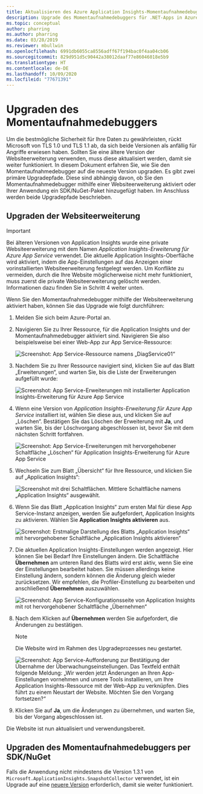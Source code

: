 ```yaml
---
title: Aktualisieren des Azure Application Insights-Momentaufnahmedebuggers
description: Upgrade des Momentaufnahmedebuggers für .NET-Apps in Azure App Services oder über NuGet-Pakete auf die neueste Version
ms.topic: conceptual
author: pharring
ms.author: pharring
ms.date: 03/28/2019
ms.reviewer: mbullwin
ms.openlocfilehash: 6991db6055ca8556adff67f194bac0f4aa04cb06
ms.sourcegitcommit: 829d951d5c90442a38012daaf77e86046018e5b9
ms.translationtype: HT
ms.contentlocale: de-DE
ms.lasthandoff: 10/09/2020
ms.locfileid: "77671391"
---
```

# <a name="upgrading-the-snapshot-debugger"></a>Upgraden des Momentaufnahmedebuggers

Um die bestmögliche Sicherheit für Ihre Daten zu gewährleisten, rückt Microsoft von TLS 1.0 und TLS 1.1 ab, da sich beide Versionen als anfällig für Angriffe erwiesen haben. Sollten Sie eine ältere Version der Websiteerweiterung verwenden, muss diese aktualisiert werden, damit sie weiter funktioniert. In diesem Dokument erfahren Sie, wie Sie den Momentaufnahmedebugger auf die neueste Version upgraden. Es gibt zwei primäre Upgradepfade. Diese sind abhängig davon, ob Sie den Momentaufnahmedebugger mithilfe einer Websiteerweiterung aktiviert oder Ihrer Anwendung ein SDK/NuGet-Paket hinzugefügt haben. Im Anschluss werden beide Upgradepfade beschrieben. 

## <a name="upgrading-the-site-extension"></a>Upgraden der Websiteerweiterung

> [!IMPORTANT]
> Bei älteren Versionen von Application Insights wurde eine private Websiteerweiterung mit dem Namen _Application Insights-Erweiterung für Azure App Service_ verwendet. Die aktuelle Application Insights-Oberfläche wird aktiviert, indem die App-Einstellungen auf das Anzeigen einer vorinstallierten Websiteerweiterung festgelegt werden.
> Um Konflikte zu vermeiden, durch die Ihre Website möglicherweise nicht mehr funktioniert, muss zuerst die private Websiteerweiterung gelöscht werden. Informationen dazu finden Sie in Schritt 4 weiter unten.

Wenn Sie den Momentaufnahmedebugger mithilfe der Websiteerweiterung aktiviert haben, können Sie das Upgrade wie folgt durchführen:

1. Melden Sie sich beim Azure-Portal an.
2. Navigieren Sie zu Ihrer Ressource, für die Application Insights und der Momentaufnahmedebugger aktiviert sind. Navigieren Sie also beispielsweise bei einer Web-App zur App Service-Ressource:

   ![Screenshot: App Service-Ressource namens „DiagService01“](./media/snapshot-debugger-upgrade/app-service-resource.png)

3. Nachdem Sie zu Ihrer Ressource navigiert sind, klicken Sie auf das Blatt „Erweiterungen“, und warten Sie, bis die Liste der Erweiterungen aufgefüllt wurde:

   ![Screenshot: App Service-Erweiterungen mit installierter Application Insights-Erweiterung für Azure App Service](./media/snapshot-debugger-upgrade/application-insights-site-extension-to-be-deleted.png)

4. Wenn eine Version von _Application Insights-Erweiterung für Azure App Service_ installiert ist, wählen Sie diese aus, und klicken Sie auf „Löschen“. Bestätigen Sie das Löschen der Erweiterung mit **Ja**, und warten Sie, bis der Löschvorgang abgeschlossen ist, bevor Sie mit dem nächsten Schritt fortfahren.

   ![Screenshot: App Service-Erweiterungen mit hervorgehobener Schaltfläche „Löschen“ für Application Insights-Erweiterung für Azure App Service](./media/snapshot-debugger-upgrade/application-insights-site-extension-delete.png)

5. Wechseln Sie zum Blatt „Übersicht“ für Ihre Ressource, und klicken Sie auf „Application Insights“:

   ![Screenshot mit drei Schaltflächen. Mittlere Schaltfläche namens „Application Insights“ ausgewählt.](./media/snapshot-debugger-upgrade/application-insights-button.png)

6. Wenn Sie das Blatt „Application Insights“ zum ersten Mal für diese App Service-Instanz anzeigen, werden Sie aufgefordert, Application Insights zu aktivieren. Wählen Sie **Application Insights aktivieren** aus.
 
   ![Screenshot: Erstmalige Darstellung des Blatts „Application Insights“ mit hervorgehobener Schaltfläche „Application Insights aktivieren“](./media/snapshot-debugger-upgrade/turn-on-application-insights.png)

7. Die aktuellen Application Insights-Einstellungen werden angezeigt. Hier können Sie bei Bedarf Ihre Einstellungen ändern. Die Schaltfläche **Übernehmen** am unteren Rand des Blatts wird erst aktiv, wenn Sie eine der Einstellungen bearbeitet haben. Sie müssen allerdings keine Einstellung ändern, sondern können die Änderung gleich wieder zurücksetzen. Wir empfehlen, die Profiler-Einstellung zu bearbeiten und anschließend **Übernehmen** auszuwählen.

   ![Screenshot: App Service-Konfigurationsseite von Application Insights mit rot hervorgehobener Schaltfläche „Übernehmen“](./media/snapshot-debugger-upgrade/view-application-insights-data.png)

8. Nach dem Klicken auf **Übernehmen** werden Sie aufgefordert, die Änderungen zu bestätigen.

    > [!NOTE]
    > Die Website wird im Rahmen des Upgradeprozesses neu gestartet.

   ![Screenshot: App Service-Aufforderung zur Bestätigung der Übernahme der Überwachungseinstellungen. Das Textfeld enthält folgende Meldung: „Wir werden jetzt Änderungen an Ihren App-Einstellungen vornehmen und unsere Tools installieren, um Ihre Application Insights-Ressource mit der Web-App zu verknüpfen. Dies führt zu einem Neustart der Website. Möchten Sie den Vorgang fortsetzen?“](./media/snapshot-debugger-upgrade/apply-monitoring-settings.png)

9. Klicken Sie auf **Ja**, um die Änderungen zu übernehmen, und warten Sie, bis der Vorgang abgeschlossen ist.

Die Website ist nun aktualisiert und verwendungsbereit.

## <a name="upgrading-snapshot-debugger-using-sdknuget"></a>Upgraden des Momentaufnahmedebuggers per SDK/NuGet

Falls die Anwendung nicht mindestens die Version 1.3.1 von `Microsoft.ApplicationInsights.SnapshotCollector` verwendet, ist ein Upgrade auf eine [neuere Version](https://www.nuget.org/packages/Microsoft.ApplicationInsights.SnapshotCollector) erforderlich, damit sie weiter funktioniert.
